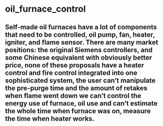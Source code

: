 # oil_furnace_control
## Self-made oil furnaces have a lot of components that need to be controlled, oil pump, fan, heater, igniter, and flame sensor. There are many market positions: the original Siemens controllers, and some Chinese equivalent with obviously better price, none of these proposals have a heater control and fire control integrated into one sophisticated system, the user can’t manipulate the pre-purge time and the amount of retakes when flame went down we can’t control the energy use of furnace, oil use and can’t estimate the whole time when furnace was on, measure the time when heater works.
